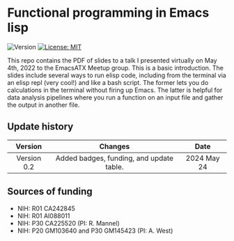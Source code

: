 # Functional programming in Emacs lisp

![Version](https://img.shields.io/static/v1?label=EmacsATX4May2022&message=0.2&color=brightcolor)
[![License: MIT](https://img.shields.io/badge/License-MIT-blue.svg)](https://opensource.org/licenses/MIT)


This repo contains the PDF of slides to a talk I presented virtually on May 4th, 2022 to the EmacsATX Meetup group. 
This is a basic introduction. 
The slides include several ways to run elisp code, including from the terminal via an elisp repl (very cool!) and like a bash script.
The former lets you do calculations in the terminal without firing up Emacs.
The latter is helpful for data analysis pipelines where you run a function on an input file and gather the output in another file.


## Update history

|Version      | Changes                                                                                                                                    | Date                 |
|:-----------:|:------------------------------------------------------------------------------------------------------------------------------------------:|:--------------------:|
| Version 0.2 |   Added badges, funding, and update table.                                                                                                 | 2024 May 24          |

## Sources of funding

- NIH: R01 CA242845
- NIH: R01 AI088011
- NIH: P30 CA225520 (PI: R. Mannel)
- NIH: P20 GM103640 and P30 GM145423 (PI: A. West)
